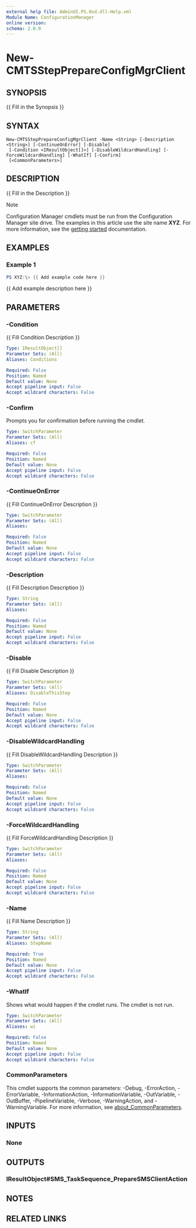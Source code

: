 ```yaml
---
external help file: AdminUI.PS.Osd.dll-Help.xml
Module Name: ConfigurationManager
online version:
schema: 2.0.0
---
```


# New-CMTSStepPrepareConfigMgrClient

## SYNOPSIS
{{ Fill in the Synopsis }}

## SYNTAX

```
New-CMTSStepPrepareConfigMgrClient -Name <String> [-Description <String>] [-ContinueOnError] [-Disable]
 [-Condition <IResultObject[]>] [-DisableWildcardHandling] [-ForceWildcardHandling] [-WhatIf] [-Confirm]
 [<CommonParameters>]
```

## DESCRIPTION
{{ Fill in the Description }}

> [!NOTE]
> Configuration Manager cmdlets must be run from the Configuration Manager site drive.
> The examples in this article use the site name **XYZ**. For more information, see the
> [getting started](/powershell/sccm/overview) documentation.

## EXAMPLES

### Example 1
```powershell
PS XYZ:\> {{ Add example code here }}
```

{{ Add example description here }}

## PARAMETERS

### -Condition
{{ Fill Condition Description }}

```yaml
Type: IResultObject[]
Parameter Sets: (All)
Aliases: Conditions

Required: False
Position: Named
Default value: None
Accept pipeline input: False
Accept wildcard characters: False
```

### -Confirm
Prompts you for confirmation before running the cmdlet.

```yaml
Type: SwitchParameter
Parameter Sets: (All)
Aliases: cf

Required: False
Position: Named
Default value: None
Accept pipeline input: False
Accept wildcard characters: False
```

### -ContinueOnError
{{ Fill ContinueOnError Description }}

```yaml
Type: SwitchParameter
Parameter Sets: (All)
Aliases:

Required: False
Position: Named
Default value: None
Accept pipeline input: False
Accept wildcard characters: False
```

### -Description
{{ Fill Description Description }}

```yaml
Type: String
Parameter Sets: (All)
Aliases:

Required: False
Position: Named
Default value: None
Accept pipeline input: False
Accept wildcard characters: False
```

### -Disable
{{ Fill Disable Description }}

```yaml
Type: SwitchParameter
Parameter Sets: (All)
Aliases: DisableThisStep

Required: False
Position: Named
Default value: None
Accept pipeline input: False
Accept wildcard characters: False
```

### -DisableWildcardHandling
{{ Fill DisableWildcardHandling Description }}

```yaml
Type: SwitchParameter
Parameter Sets: (All)
Aliases:

Required: False
Position: Named
Default value: None
Accept pipeline input: False
Accept wildcard characters: False
```

### -ForceWildcardHandling
{{ Fill ForceWildcardHandling Description }}

```yaml
Type: SwitchParameter
Parameter Sets: (All)
Aliases:

Required: False
Position: Named
Default value: None
Accept pipeline input: False
Accept wildcard characters: False
```

### -Name
{{ Fill Name Description }}

```yaml
Type: String
Parameter Sets: (All)
Aliases: StepName

Required: True
Position: Named
Default value: None
Accept pipeline input: False
Accept wildcard characters: False
```

### -WhatIf
Shows what would happen if the cmdlet runs.
The cmdlet is not run.

```yaml
Type: SwitchParameter
Parameter Sets: (All)
Aliases: wi

Required: False
Position: Named
Default value: None
Accept pipeline input: False
Accept wildcard characters: False
```

### CommonParameters
This cmdlet supports the common parameters: -Debug, -ErrorAction, -ErrorVariable, -InformationAction, -InformationVariable, -OutVariable, -OutBuffer, -PipelineVariable, -Verbose, -WarningAction, and -WarningVariable. For more information, see [about_CommonParameters](http://go.microsoft.com/fwlink/?LinkID=113216).

## INPUTS

### None

## OUTPUTS

### IResultObject#SMS_TaskSequence_PrepareSMSClientAction

## NOTES

## RELATED LINKS
